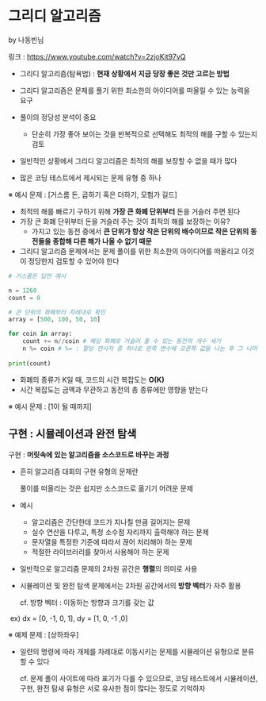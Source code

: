 # 그리디 알고리즘

by 나동빈님

링크 : https://www.youtube.com/watch?v=2zjoKjt97vQ



* 그리디 알고리즘(탐욕법) : **현재 상황에서 지금 당장 좋은 것만 고르는 방법**
* 그리디 알고리즘은 문제를 풀기 위한 최소한의 아이디어를 떠올릴 수 있는 능력을 요구
* 풀이의 정당성 분석이 중요
  * 단순히 가장 좋아 보이는 것을 반복적으로 선택해도 최적의 해를 구할 수 있는지 검토

* 일반적인 상황에서 그리디 알고리즘은 최적의 해를 보장할 수 없을 때가 많다
* 많은 코딩 테스트에서 제시되는 문제 유형 중 하나



※ 예시 문제 : [거스름 돈, 곱하기 혹은 더하기, 모험가 길드]

* 최적의 해를 빠르기 구하기 위해 **가장 큰 화폐 단위부터** 돈을 거슬러 주면 된다
* 가장 큰 화폐 단위부터 돈을 거슬러 주는 것이 최적의 해를 보장하는 이유?
  * 가지고 있는 동전 중에서 **큰 단위가 항상 작은 단위의 배수이므로 작은 단위의 동전들을 종합해 다른 해가 나올 수 없기 때문**
* 그리디 알고리즘 문제에서는 문제 풀이를 위한 최소한의 아이디어를 떠올리고 이것이 정당한지 검토할 수 있어야 한다

```python
# 거스름돈 답안 예시

n = 1260
count = 0

# 큰 단위의 화폐부터 차례대로 확인
array = [500, 100, 50, 10]

for coin in array:
    count += n//coin # 해당 화폐로 거슬러 줄 수 있는 동전의 개수 세기
    n %= coin # %= : 할당 연사자 중 하나로 왼쪽 변수에 오른쪽 값을 나눈 후 그 나머지를 왼쪽 변수에 할당
    
print(count)
```

* 화폐의 종류가 K일 때, 코드의 시간 복잡도는 **O(K)**
* 시간 복잡도는 금액과 무관하고 동전의 총 종류에만 영향을 받는다



※ 예시 문제 : [1이 될 때까지]



## 구현 : 시뮬레이션과 완전 탐색



구현 : **머릿속에 있는 알고리즘을 소스코드로 바꾸는 과정**

* 흔히 알고리즘 대회의 구현 유형의 문제란

  풀이를 떠올리는 것은 쉽지만 소스코드로 옮기기 어려운 문제

* 예시

  * 알고리즘은 간단한데 코드가 지나칠 만큼 길어지는 문제
  * 실수 연산을 다루고, 특정 소수점 자리까지 출력해야 하는 문제
  * 문자열을 특정한 기준에 따라서 끊어 처리해야 하는 문제
  * 적절한 라이브러리를 찾아서 사용해야 하는 문제

* 일반적으로 알고리즘 문제의 2차원 공간은 **행렬**의 의미로 사용

* 시뮬레이션 및 완전 탐색 문제에서는 2차원 공간에서의 **방향 벡터**가 자주 활용

  cf. 방향 벡터 : 이동하는 방향과 크기를 갖는 값

​			ex) dx = [0, -1, 0, 1], dy = [1, 0, -1 ,0]



※ 예제 문제 : [상하좌우]

* 일련의 명령에 따라 개체를 차례대로 이동시키는 문제를 시뮬레이션 유형으로 분류할 수 있다 

  cf. 문제 풀이 사이트에 따라 표기가 다를 수 있으므로, 코딩 테스트에서 시뮬레이션, 구현, 완전 탐새 유형은 서로 유사한 점이 많다는 정도로 기억하자

